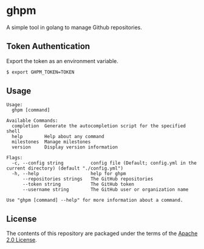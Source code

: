 # ghpm

A simple tool in golang to manage Github repositories.

## Token Authentication

Export the token as an environment variable.

```bash
$ export GHPM_TOKEN=TOKEN
```

## Usage

```
Usage:
  ghpm [command]

Available Commands:
  completion  Generate the autocompletion script for the specified shell
  help        Help about any command
  milestones  Manage milestones
  version     Display version information

Flags:
  -c, --config string          config file (Default; config.yml in the current directory) (default "./config.yml")
  -h, --help                   help for ghpm
      --repositories strings   The GitHub repositories
      --token string           The GitHub token
      --username string        The GitHub user or organization name

Use "ghpm [command] --help" for more information about a command.
```

## License

The contents of this repository are packaged under the terms of the [Apache 2.0 License](./LICENSE).
